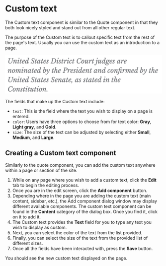 # Custom text

The Custom text component is similar to the Quote component in that they both look nicely styled and stand out from all other regular text.

The purpose of the Custom text is to callout specific text from the rest of the page's text. Usually you can use the custom text as an introduction to a page.

![Custom text](../.gitbook/assets/custom-text.png)

The fields that make up the Custom text include:

* `text`: This is the field where the text you wish to display on a page is entered.
* `color`: Users have three options to choose from for text color: **Gray**, **Light gray**, and **Gold**.
* `size`: The size of the text can be adjusted by selecting either **Small**, **Medium**, and **Large**.

## Creating a Custom text component

Similarly to the quote component, you can add the custom text anywhere within a page or section of the site.

1. While on any page where you wish to add a custom text, click the **Edit** tab to begin the editing process.
1. Once you are in the edit screen, click the **Add component** button.
1. Depending where in the page you are adding the custom text (main content, sidebar, etc.), the Add component dialog window may display different available components. The custom text component can be found in the **Content** category of the dialog box. Once you find it, click on it to add it.
1. The Custom text provides the **Text** field for you to type any text you wish to display as custom.
1. Next, you can select the color of the text from the list provided.
1. Finally, you can select the size of the text from the provided list of different sizes.
1. Once all the fields have been interacted with, press the **Save** button.

You should see the new custom text displayed on the page.

